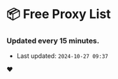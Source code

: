 # :package: Free Proxy List
### Updated every 15 minutes.

- Last updated: `2024-10-27 09:37`

:heart:
